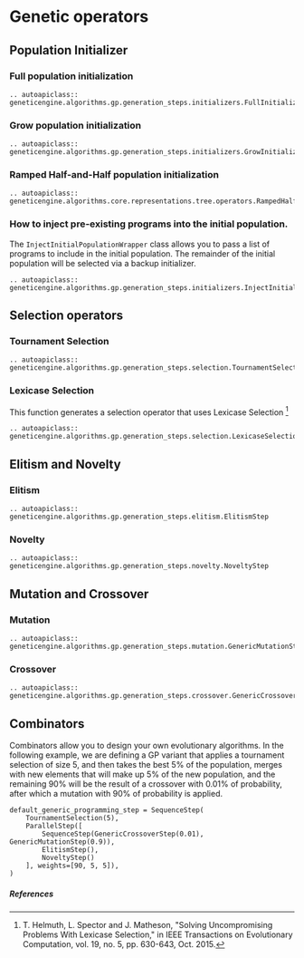 # Genetic operators

## Population Initializer

### Full population initialization

```{eval-rst}
.. autoapiclass:: geneticengine.algorithms.gp.generation_steps.initializers.FullInitializer
```

### Grow population initialization

```{eval-rst}
.. autoapiclass:: geneticengine.algorithms.gp.generation_steps.initializers.GrowInitializer
```

### Ramped Half-and-Half population initialization

```{eval-rst}
.. autoapiclass:: geneticengine.algorithms.core.representations.tree.operators.RampedHalfAndHalfInitializer
```


### How to inject pre-existing programs into the initial population.

The `InjectInitialPopulationWrapper` class allows you to pass a list of programs to include in the initial population. The remainder of the initial population will be selected via a backup initializer.

```{eval-rst}
.. autoapiclass:: geneticengine.algorithms.gp.generation_steps.initializers.InjectInitialPopulationWrapper
```

## Selection operators

### Tournament Selection

```{eval-rst}
.. autoapiclass:: geneticengine.algorithms.gp.generation_steps.selection.TournamentSelection
```

### Lexicase Selection

This function generates a selection operator that uses Lexicase Selection [^1]

```{eval-rst}
.. autoapiclass:: geneticengine.algorithms.gp.generation_steps.selection.LexicaseSelection
```

## Elitism and Novelty

### Elitism

```{eval-rst}
.. autoapiclass:: geneticengine.algorithms.gp.generation_steps.elitism.ElitismStep
```

### Novelty

```{eval-rst}
.. autoapiclass:: geneticengine.algorithms.gp.generation_steps.novelty.NoveltyStep
```

## Mutation and Crossover

### Mutation

```{eval-rst}
.. autoapiclass:: geneticengine.algorithms.gp.generation_steps.mutation.GenericMutationStep
```

### Crossover

```{eval-rst}
.. autoapiclass:: geneticengine.algorithms.gp.generation_steps.crossover.GenericCrossoverStep
```

## Combinators

Combinators allow you to design your own evolutionary algorithms. In the following example, we are defining a GP variant that applies a tournament selection of size 5, and then takes the best 5% of the population, merges with new elements that will make up 5% of the new population, and the remaining 90% will be the result of a crossover with 0.01% of probability, after which a mutation with 90% of probability is applied.

```
default_generic_programming_step = SequenceStep(
    TournamentSelection(5),
    ParallelStep([
        SequenceStep(GenericCrossoverStep(0.01), GenericMutationStep(0.9)),
        ElitismStep(),
        NoveltyStep()
    ], weights=[90, 5, 5]),
)
```


##### References


[^1]: T. Helmuth, L. Spector and J. Matheson, "Solving Uncompromising Problems With Lexicase Selection," in IEEE Transactions on Evolutionary Computation, vol. 19, no. 5, pp. 630-643, Oct. 2015.

